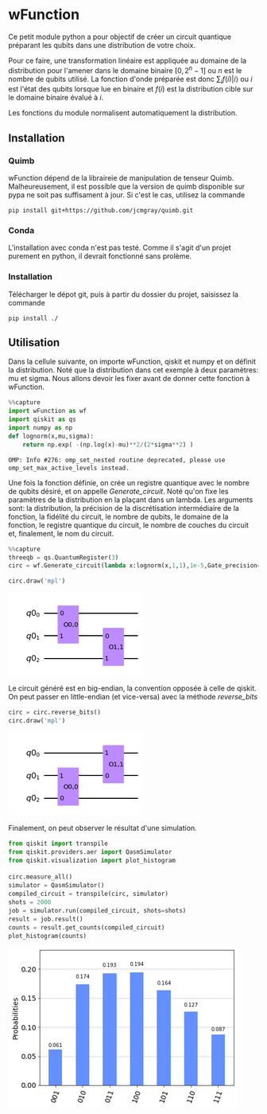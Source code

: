 # wFunction

Ce petit module python a pour objectif de créer un circuit quantique préparant les qubits dans une distribution de votre choix.

Pour ce faire, une transformation linéaire est appliquée au domaine de la distribution pour l'amener dans le domaine binaire $[0,2^n-1]$ ou $n$ est le nombre de qubits utilisé. La fonction d'onde préparée est donc $\sum_i f(i)|i \rangle$ ou $i$ est l'état des qubits lorsque lue en binaire et $f(i)$ est la distribution cible sur le domaine binaire évalué à $i$.

 Les fonctions du module normalisent automatiquement la distribution.

## Installation

### Quimb

wFunction dépend de la libraireie de manipulation de tenseur Quimb.
Malheureusement, il est possible que la version de quimb disponible sur pypa ne soit pas suffisament à jour. Si c'est le cas, utilisez la commande 
    
    pip install git+https://github.com/jcmgray/quimb.git

### Conda    

L'installation avec conda n'est pas testé. Comme il s'agit d'un projet purement en python, il devrait fonctionné sans prolème.

### Installation

Télécharger le dépot git, puis à partir du dossier du projet, saisissez la commande
    
    pip install ./
    


## Utilisation

Dans la cellule suivante, on importe wFunction, qiskit et numpy et on définit la distribution. Noté que la distribution dans cet exemple à deux paramètres: mu et sigma. Nous allons devoir les fixer avant de donner cette fonction à wFunction.


```python
%%capture
import wFunction as wf
import qiskit as qs
import numpy as np
def lognorm(x,mu,sigma):
    return np.exp( -(np.log(x)-mu)**2/(2*sigma**2) )
```

    OMP: Info #276: omp_set_nested routine deprecated, please use omp_set_max_active_levels instead.


Une fois la fonction définie, on crée un registre quantique avec le nombre de qubits désiré, et on appelle *Generate_circuit*.
Noté qu'on fixe les paramètres de la distribution en la plaçant dans un lambda.
Les arguments sont: la distribution, la précision de la discrétisation intermédiaire de la fonction, la fidélité du circuit, le nombre de qubits, le domaine de la fonction, le registre quantique du circuit, le nombre de couches du circuit et, finalement, le nom du circuit.


```python
%%capture
threeqb = qs.QuantumRegister(3)
circ = wf.Generate_circuit(lambda x:lognorm(x,1,1),1e-5,Gate_precision=1e-12,nqbit=3,domain=[0,7],register=threeqb,Nlayer=1,name="lognormal")
```


```python
circ.draw('mpl')
```




    
![png](README_files/README_4_0.png)
    



Le circuit généré est en big-endian, la convention opposée à celle de qiskit.
On peut passer en little-endian (et vice-versa) avec la méthode *reverse_bits*


```python
circ = circ.reverse_bits()
circ.draw('mpl')
```




    
![png](README_files/README_6_0.png)
    



Finalement, on peut observer le résultat d'une simulation.


```python
from qiskit import transpile
from qiskit.providers.aer import QasmSimulator
from qiskit.visualization import plot_histogram

circ.measure_all()
simulator = QasmSimulator()
compiled_circuit = transpile(circ, simulator)
shots = 2000
job = simulator.run(compiled_circuit, shots=shots)
result = job.result()
counts = result.get_counts(compiled_circuit)
plot_histogram(counts)

```




    
![png](README_files/README_8_0.png)
    




```python

```

